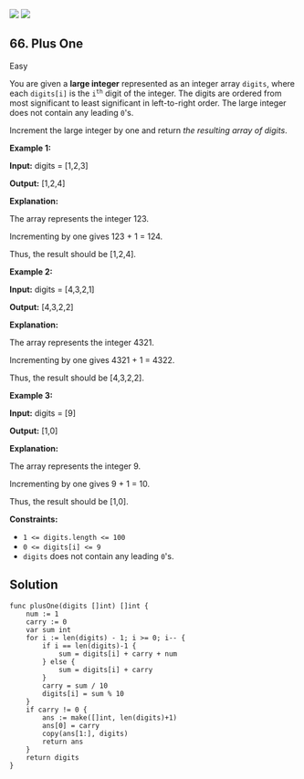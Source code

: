 [![](https://img.shields.io/github/stars/LeetCode-Top-Interview-150/LeetCode-Top-Interview-150?label=Stars&style=flat-square)](https://github.com/LeetCode-Top-Interview-150/LeetCode-Top-Interview-150)
[![](https://img.shields.io/github/forks/LeetCode-Top-Interview-150/LeetCode-Top-Interview-150?label=Fork%20me%20on%20GitHub%20&style=flat-square)](https://github.com/LeetCode-Top-Interview-150/LeetCode-Top-Interview-150/fork)

## 66\. Plus One

Easy

You are given a **large integer** represented as an integer array `digits`, where each `digits[i]` is the <code>i<sup>th</sup></code> digit of the integer. The digits are ordered from most significant to least significant in left-to-right order. The large integer does not contain any leading `0`'s.

Increment the large integer by one and return _the resulting array of digits_.

**Example 1:**

**Input:** digits = [1,2,3]

**Output:** [1,2,4]

**Explanation:** 

The array represents the integer 123. 

Incrementing by one gives 123 + 1 = 124. 

Thus, the result should be [1,2,4].

**Example 2:**

**Input:** digits = [4,3,2,1]

**Output:** [4,3,2,2]

**Explanation:** 

The array represents the integer 4321. 

Incrementing by one gives 4321 + 1 = 4322. 

Thus, the result should be [4,3,2,2].

**Example 3:**

**Input:** digits = [9]

**Output:** [1,0]

**Explanation:** 

The array represents the integer 9. 

Incrementing by one gives 9 + 1 = 10. 

Thus, the result should be [1,0].

**Constraints:**

*   `1 <= digits.length <= 100`
*   `0 <= digits[i] <= 9`
*   `digits` does not contain any leading `0`'s.

## Solution

```golang
func plusOne(digits []int) []int {
	num := 1
	carry := 0
	var sum int
	for i := len(digits) - 1; i >= 0; i-- {
		if i == len(digits)-1 {
			sum = digits[i] + carry + num
		} else {
			sum = digits[i] + carry
		}
		carry = sum / 10
		digits[i] = sum % 10
	}
	if carry != 0 {
		ans := make([]int, len(digits)+1)
		ans[0] = carry
		copy(ans[1:], digits)
		return ans
	}
	return digits
}
```